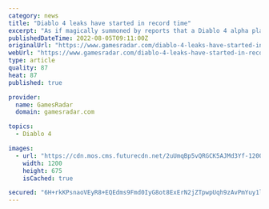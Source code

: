 ```yaml
---
category: news
title: "Diablo 4 leaks have started in record time"
excerpt: "As if magically summoned by reports that a Diablo 4 alpha playtest is running for family and friends of Blizzard, various images and titbits of information are making their way online. We'll discuss ..."
publishedDateTime: 2022-08-05T09:11:00Z
originalUrl: "https://www.gamesradar.com/diablo-4-leaks-have-started-in-record-time/"
webUrl: "https://www.gamesradar.com/diablo-4-leaks-have-started-in-record-time/"
type: article
quality: 87
heat: 87
published: true

provider:
  name: GamesRadar
  domain: gamesradar.com

topics:
  - Diablo 4

images:
  - url: "https://cdn.mos.cms.futurecdn.net/2uUmqBp5vQRGCK5AJMd3Yf-1200-80.jpg"
    width: 1200
    height: 675
    isCached: true

secured: "6H+rkKPsnaoVEyR8+EQEdms9Fmd0IyG8ot8ExErN2jZTpwpUqh9zAvPmYuy1l1UEU4hRfJRv3lqQUgTN37DmDADdouAtVt7ideOjK+dqvnDcbDv50jfypvbhCQhRJG5Lgg5pRZpTIOFN39X/gI3ruNlp/sYjTkCrhFfp2lxhMmM55WLuo/+UWlQMqTRAYzlUTEoMu7pYiM9u6/x5k4UFzFFfse76+B8ZKJGJLEtMTpzMj+4KoAl8BXhMjF4uQ7kc8nqfMWcz7nLPR5BSQTvZC0vs30lJtRk/C0M5BryAAc8l2n8jA9+55SsjOzIDecsfgIgl+ibilSeEfGy4eCsTRArhBT6zZkUtmKSKC5KUsyY=;w7gsFQb3e/IDQQUCxZuyhw=="
---
```


